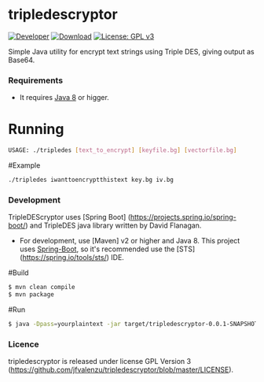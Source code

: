 # tripledescryptor

[![Developer](https://img.shields.io/badge/Developer-jfvalenzu-red.svg)](https://github.com/jfvalenzu)
[![Download](https://api.bintray.com/packages/nightonke/maven/boommenu/images/download.svg)](https://github.com/jfvalenzu/tripledescryptor/archive/master.zip)
[![License: GPL v3](https://img.shields.io/badge/License-GPL%20v3-blue.svg)](https://www.gnu.org/licenses/gpl-3.0)

Simple Java utility for encrypt text strings using Triple DES, giving output as Base64. 

### Requirements

* It requires [Java 8](http://www.oracle.com/technetwork/java/javase/downloads/jdk8-downloads-2133151.html) or higger.


# Running

```sh
USAGE: ./tripledes [text_to_encrypt] [keyfile.bg] [vectorfile.bg]

```
#Example

```sh
./tripledes iwanttoencryptthistext key.bg iv.bg
```

### Development

TripleDEScryptor uses [Spring Boot] (https://projects.spring.io/spring-boot/) and TripleDES java library written by David Flanagan.

* For development, use [Maven] v2 or higher and Java 8. This project uses [Spring-Boot](https://projects.spring.io/spring-boot/), so it's
recommended use the [STS] (https://spring.io/tools/sts/) IDE.


#Build
```sh
$ mvn clean compile
$ mvn package
```

#Run
```sh
$ java -Dpass=yourplaintext -jar target/tripledescryptor-0.0.1-SNAPSHOT.jar --keyPath=key.bg --ivPath=iv.bg
```

### Licence
tripledescryptor is released under license GPL Version 3 (https://github.com/jfvalenzu/tripledescryptor/blob/master/LICENSE).

